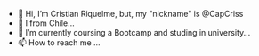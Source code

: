 - 👋 Hi, I’m Cristian Riquelme, but, my "nickname" is @CapCriss
- 👀 I from Chile...
- 🌱 I’m currently coursing a Bootcamp and studing in university...
- 📫 How to reach me ...

<!---
CapCriss/CapCriss is a ✨ special ✨ repository because its `README.md` (this file) appears on your GitHub profile.
You can click the Preview link to take a look at your changes.
--->
